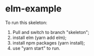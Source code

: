 # elm-example

To run this skeleton: 
1. Pull and switch to branch "skeleton";
2. install elm (yarn add elm);
3. install npm packages (yarn install);
4. use "yarn start" to run.
